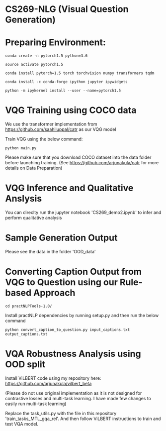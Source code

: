 # CS269-NLG (Visual Question Generation)


# Preparing Environment:

`conda create -n pytorch1.5 python=3.6`

`source activate pytorch1.5`

`conda install pytorch=1.5 torch torchvision numpy transformers tqdm`

`conda install -c conda-forge ipython jupyter ipywidgets`

`python -m ipykernel install --user --name=pytorch1.5`

# VQG Training using COCO data

We use the transformer implementation from https://github.com/saahiluppal/catr as our VQG model

Train VQG using the below command:

 `python main.py`
 
 Please make sure that you download COCO dataset into the data folder before launching training. (See https://github.com/arjunakula/catr for more details on Data Preparation)

# VQG Inference and Qualitative Anslysis

You can direclty run the jupyter notebook 'CS269_demo2.ipynb' to infer and perform qualitative analysis

# Sample Generation Output

Please see the data in the folder 'OOD_data'

# Converting Caption Output from VQG to Question using our Rule-based Approach

`cd practNLPTools-1.0/`

Install practNLP dependencies by running setup.py and then run the below command

`python convert_caption_to_question.py input_captions.txt output_captions.txt`

# VQA Robustness Analysis using OOD split

Install ViLBERT code using my repository here: https://github.com/arjunakula/vilbert_beta

(Please do not use original implementation as it is not designed for contrastive losses and multi-task learning. I have made few changes to easily run multi-task learning)

Replace the task_utils.py with the file in this repository 'train_tasks_MTL_gqa_rel'. And then follow ViLBERT instructions to train and test VQA model.

